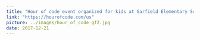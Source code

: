 ```yaml
---
title: "Hour of code event organized for kids at Garfield Elementary School"
link: "https://hourofcode.com/us"
picture: ../images/hour_of_code_gf2.jpg
date: 2017-12-21
---
```

